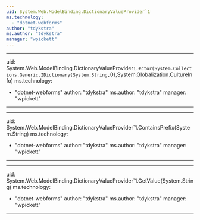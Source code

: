 ```yaml
---
uid: System.Web.ModelBinding.DictionaryValueProvider`1
ms.technology: 
  - "dotnet-webforms"
author: "tdykstra"
ms.author: "tdykstra"
manager: "wpickett"
---
```


---
uid: System.Web.ModelBinding.DictionaryValueProvider`1.#ctor(System.Collections.Generic.IDictionary{System.String,`0},System.Globalization.CultureInfo)
ms.technology: 
  - "dotnet-webforms"
author: "tdykstra"
ms.author: "tdykstra"
manager: "wpickett"
---

---
uid: System.Web.ModelBinding.DictionaryValueProvider`1.ContainsPrefix(System.String)
ms.technology: 
  - "dotnet-webforms"
author: "tdykstra"
ms.author: "tdykstra"
manager: "wpickett"
---

---
uid: System.Web.ModelBinding.DictionaryValueProvider`1.GetValue(System.String)
ms.technology: 
  - "dotnet-webforms"
author: "tdykstra"
ms.author: "tdykstra"
manager: "wpickett"
---
